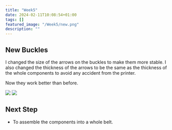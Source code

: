 ```yaml
---
title: "Week5"
date: 2024-02-11T10:08:54+01:00
tags: []
featured_image: "/Week5/new.png"
description: ""
---
```

## New Buckles

I changed the size of the arrows on the buckles to make them more stable. I also changed the thickness of the arrows to be the same as the thickness of the whole components to avoid any accident from the printer.

Now they work better than before.

![](/Week5/new.png)
![](/Week5/locked.png)

## Next Step
- To assemble the components into a whole belt.